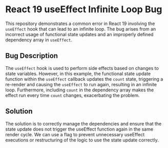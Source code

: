 # React 19 useEffect Infinite Loop Bug

This repository demonstrates a common error in React 19 involving the `useEffect` hook that can lead to an infinite loop. The bug arises from an incorrect usage of functional state updates and an improperly defined dependency array in `useEffect`.

## Bug Description
The `useEffect` hook is used to perform side effects based on changes to state variables. However, in this example, the functional state update function within the `useEffect` callback updates the `count` state, triggering a re-render and causing the `useEffect` to run again, resulting in an infinite loop. Furthermore, including `count` in the dependency array makes the effect run every time `count` changes, exacerbating the problem.

## Solution
The solution is to correctly manage the dependencies and ensure that the state update does not trigger the useEffect function again in the same render cycle.  We can use a flag to prevent unnecessary useEffect executions or restructuring of the logic to use the state update correctly.